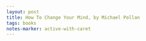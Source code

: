 ```yaml
---
layout: post
title: How To Change Your Mind, by Michael Pollan
tags: books
notes-marker: active-with-caret
---
```

